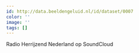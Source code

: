 ```yaml
---
id: http://data.beeldengeluid.nl/id/dataset/0007
color: ''
image: ''
tags: []
---
```


Radio Herrijzend Nederland op SoundCloud
